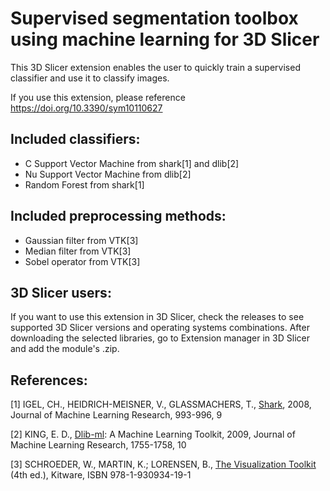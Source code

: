 # Supervised segmentation toolbox using machine learning for 3D Slicer
This 3D Slicer extension enables the user to quickly train a supervised classifier and use it to classify images.

If you use this extension, please reference https://doi.org/10.3390/sym10110627

## Included classifiers:
 - C Support Vector Machine from shark[1] and dlib[2]
 - Nu Support Vector Machine from dlib[2]
 - Random Forest from shark[1]

## Included preprocessing methods:
 - Gaussian filter from VTK[3]
 - Median filter from VTK[3]
 - Sobel operator from VTK[3]
  
## 3D Slicer users:
If you want to use this extension in 3D Slicer, check the releases to see supported 3D Slicer versions and operating systems combinations. After downloading the selected libraries, go to Extension manager in 3D Slicer and add the module's .zip.
  
## References:
\[1\] IGEL, CH., HEIDRICH-MEISNER, V., GLASSMACHERS, T., [Shark](http://image.diku.dk/shark/index.html), 2008, Journal of Machine Learning Research, 993-996, 9

\[2\] KING, E. D., [Dlib-ml](http://dlib.net/): A Machine Learning Toolkit, 2009, Journal of Machine Learning Research, 1755-1758, 10

\[3\] SCHROEDER, W., MARTIN, K.; LORENSEN, B., [The Visualization Toolkit](http://www.vtk.org/) (4th ed.), Kitware, ISBN 978-1-930934-19-1
